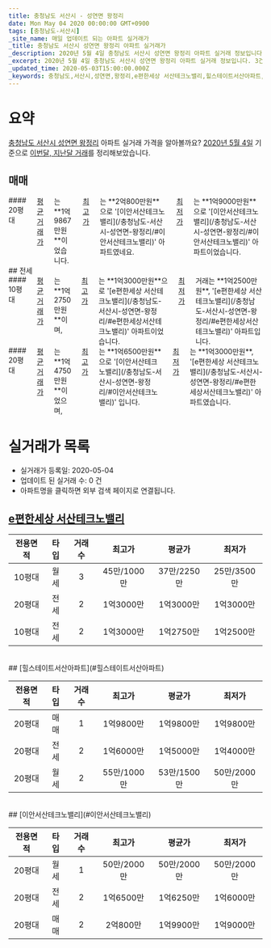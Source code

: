 ```yaml
---
title: 충청남도 서산시 - 성연면 왕정리
date: Mon May 04 2020 00:00:00 GMT+0900
tags: [충청남도-서산시]
_site_name: 매일 업데이트 되는 아파트 실거래가
_title: 충청남도 서산시 성연면 왕정리 아파트 실거래가
_description: 2020년 5월 4일 충청남도 서산시 성연면 왕정리 아파트 실거래 정보입니다. 3건 아파트 정보가 있습니다.
_excerpt: 2020년 5월 4일 충청남도 서산시 성연면 왕정리 아파트 실거래 정보입니다. 3건 아파트 정보가 있습니다.
_updated_time: 2020-05-03T15:00:00.000Z
_keywords: 충청남도,서산시,성연면,왕정리,e편한세상 서산테크노밸리,힐스테이트서산아파트,이안서산테크노밸리
---
```





# 요약
<ins>충청남도 서산시 성연면 왕정리</ins> 아파트 실거래 가격을 알아볼까요? <ins>2020년 5월 4일</ins> 기준으로 <ins>이번달, 지난달 거래</ins>를 정리해보았습니다.

## 매매
<div class="container">
<div class="twelve columns" markdown="1">
#### 20평대
<ins>평균 거래가</ins>는 **1억9867만원**이었습니다. <ins>최고가</ins>는 **2억800만원**으로 '[이안서산테크노밸리](/충청남도-서산시-성연면-왕정리/#이안서산테크노밸리)' 아파트였네요. <ins>최저가</ins>는 **1억9000만원**으로 '[이안서산테크노밸리](/충청남도-서산시-성연면-왕정리/#이안서산테크노밸리)' 아파트이었습니다.
</div>
</div>
## 전세
<div class="container">
<div class="six columns" markdown="1">
#### 10평대
<ins>평균 거래가</ins>는 **1억2750만원**이며, <ins>최고가</ins>는 **1억3000만원**으로 '[e편한세상 서산테크노밸리](/충청남도-서산시-성연면-왕정리/#e편한세상서산테크노밸리)' 아파트이었습니다. <ins>최저가</ins> 거래는 **1억2500만원**, '[e편한세상 서산테크노밸리](/충청남도-서산시-성연면-왕정리/#e편한세상서산테크노밸리)' 아파트입니다.
</div>
<div class="six columns" markdown="1">
#### 20평대
<ins>평균 거래가</ins>는 **1억4750만원**이었으며, <ins>최고가</ins>는 **1억6500만원**으로 '[이안서산테크노밸리](/충청남도-서산시-성연면-왕정리/#이안서산테크노밸리)' 입니다. <ins>최저가</ins>는 **1억3000만원**, '[e편한세상 서산테크노밸리](/충청남도-서산시-성연면-왕정리/#e편한세상서산테크노밸리)' 아파트였습니다.
</div>
</div>



# 실거래가 목록
- 실거래가 등록일: 2020-05-04
- 업데이트 된 실거래 수: 0 건
- 아파트명을 클릭하면 외부 검색 페이지로 연결됩니다.

## [e편한세상 서산테크노밸리](#e편한세상서산테크노밸리)

|전용면적|타입|거래수|최고가|평균가|최저가|
|:---:|:---:|:---:|:---:|:---:|:---:|
|10평대|<span class="deal-type-3">월세</span>|3|45만/1000만|37만/2250만|25만/3500만|
|20평대|<span class="deal-type-2">전세</span>|2|1억3000만|1억3000만|1억3000만|
|10평대|<span class="deal-type-2">전세</span>|2|1억3000만|1억2750만|1억2500만|

<br/>
## [힐스테이트서산아파트](#힐스테이트서산아파트)

|전용면적|타입|거래수|최고가|평균가|최저가|
|:---:|:---:|:---:|:---:|:---:|:---:|
|20평대|<span class="deal-type-1">매매</span>|1|1억9800만|1억9800만|1억9800만|
|20평대|<span class="deal-type-2">전세</span>|2|1억6000만|1억5000만|1억4000만|
|20평대|<span class="deal-type-3">월세</span>|2|55만/1000만|53만/1500만|50만/2000만|

<br/>
## [이안서산테크노밸리](#이안서산테크노밸리)

|전용면적|타입|거래수|최고가|평균가|최저가|
|:---:|:---:|:---:|:---:|:---:|:---:|
|20평대|<span class="deal-type-3">월세</span>|1|50만/2000만|50만/2000만|50만/2000만|
|20평대|<span class="deal-type-2">전세</span>|2|1억6500만|1억6250만|1억6000만|
|20평대|<span class="deal-type-1">매매</span>|2|2억800만|1억9900만|1억9000만|

<br/>



